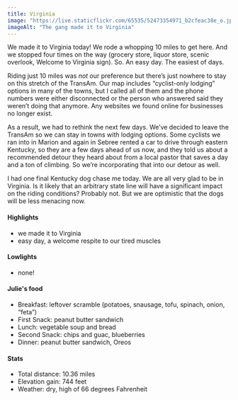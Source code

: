 ```yaml
---
title: Virginia
image: "https://live.staticflickr.com/65535/52473354971_b2cfeac38e_o.jpg"
imageAlt: "The gang made it to Virginia"
---
```


We made it to Virginia today! We rode a whopping 10 miles to get here. And we stopped four times on the way (grocery store, liquor store, scenic overlook, Welcome to Virginia sign). So. An easy day. The easiest of days. 

Riding just 10 miles was _not_ our preference but there’s just nowhere to stay on this stretch of the TransAm. Our map includes “cyclist-only lodging” options in many of the towns, but I called all of them and the phone numbers were either disconnected or the person who answered said they weren’t doing that anymore. Any websites we found online for businesses no longer exist. 

As a result, we had to rethink the next few days. We’ve decided to leave the TransAm so we can stay in towns with lodging options. Some cyclists we ran into in Marion and again in Sebree rented a car to drive through eastern Kentucky, so they are a few days ahead of us now, and they told us about a recommended detour they heard about from a local pastor that saves a day and a ton of climbing. So we’re incorporating that into our detour as well. 

I had one final Kentucky dog chase me today. We are all very glad to be in Virginia. Is it likely that an arbitrary state line will have a significant impact on the riding conditions? Probably not. But we are optimistic that the dogs will be less menacing now. 

#### Highlights
- we made it to Virginia
- easy day, a welcome respite to our tired muscles 

#### Lowlights
- none!

#### Julie's food
- Breakfast: leftover scramble (potatoes, snausage, tofu, spinach, onion, “feta”)
- First Snack: peanut butter sandwich
- Lunch: vegetable soup and bread
- Second Snack: chips and guac, blueberries
- Dinner: peanut butter sandwich, Oreos 

#### Stats
- Total distance: 10.36 miles
- Elevation gain: 744 feet
- Weather: dry, high of 66 degrees Fahrenheit
